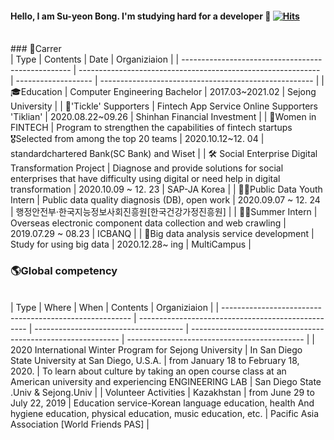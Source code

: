 #### Hello, I am  Su-yeon Bong. I'm studying hard for a developer 👋 [![Hits](https://hits.seeyoufarm.com/api/count/incr/badge.svg?url=https%3A%2F%2Fgithub.com%2Fbongsuyeon&count_bg=%23FFD23D&title_bg=%23555555&icon=smugmug.svg&icon_color=%23FFFFFF&title=hits&edge_flat=false)](https://hits.seeyoufarm.com)
</br>
### 🐣Carrer
</br>
| Type                                               | Contents                                                     | Date                | Organiziaion                                          |
| -------------------------------------------------- | ------------------------------------------------------------ | ------------------- | ----------------------------------------------------- |
| 🎓Education                                         | Computer Engineering  Bachelor                               | 2017.03~2021.02     | Sejong University                                     |
| 📲'Tickle' Supporters                               | Fintech App Service Online Supporters 'Tiklian'              | 2020.08.22~09.26    | Shinhan Financial Investment                          |
| 💸Women in FINTECH                                  | Program to strengthen the capabilities of fintech startups<br />🎖Selected from among the top 20 teams | 2020.10.12~12. 04   | standardchartered Bank(SC Bank) and Wiset             |
| 🛠 Social Enterprise Digital Transformation Project | Diagnose and provide solutions for social enterprises that have difficulty using digital or need help in digital transformation | 2020.10.09 ~ 12. 23 | SAP-JA Korea                                          |
| 👨‍💻Public Data Youth Intern                         | Public data quality diagnosis (DB), open work                | 2020.09.07 ~ 12. 24 | 행정안전부·한국지능정보사회진흥원[한국건강가정진흥원] |
| 👨‍💻Summer Intern                                    | Overseas electronic component data collection and web crawling | 2019.07.29 ~ 08.23  | ICBANQ                                                |
| 📝Big data analysis service development             | Study for using big data                                     | 2020.12.28~ ing     | MultiCampus                                           |
</br>

### 🌎Global competency
</br>
| Type                                                    | Where                                              | When                                  | Contents                                                     | Organiziaion                                 |
| ------------------------------------------------------- | -------------------------------------------------- | ------------------------------------- | ------------------------------------------------------------ | -------------------------------------------- |
| 2020 International Winter Program for Sejong University | In San Diego State University at San Diego, U.S.A. | from January 18 to February 18, 2020. | To learn about culture by taking an open course class at an American university and experiencing ENGINEERING LAB | San Diego State .Univ & Sejong.Univ          |
| Volunteer Activities                                    | Kazakhstan                                         | from June 29 to  July 22, 2019        | Education service-Korean language education, health And hygiene education, physical education, music education, etc. | Pacific Asia Association [World Friends PAS] |


<!--
**bongsuyeon/bongsuyeon** is a ✨ _special_ ✨ repository because its `README.md` (this file) appears on your GitHub profile.

Here are some ideas to get you started:

- 🔭 I’m currently working on ...
- 🌱 I’m currently learning ...
- 👯 I’m looking to collaborate on ...
- 🤔 I’m looking for help with ...
- 💬 Ask me about ...
- 📫 How to reach me: ...
- 😄 Pronouns: ...
- ⚡ Fun fact: ...
  -->

